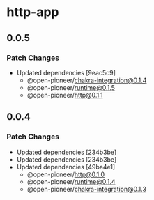 # http-app

## 0.0.5

### Patch Changes

-   Updated dependencies [9eac5c9]
    -   @open-pioneer/chakra-integration@0.1.4
    -   @open-pioneer/runtime@0.1.5
    -   @open-pioneer/http@0.1.1

## 0.0.4

### Patch Changes

-   Updated dependencies [234b3be]
-   Updated dependencies [234b3be]
-   Updated dependencies [49ba4e1]
    -   @open-pioneer/http@0.1.0
    -   @open-pioneer/runtime@0.1.4
    -   @open-pioneer/chakra-integration@0.1.3
